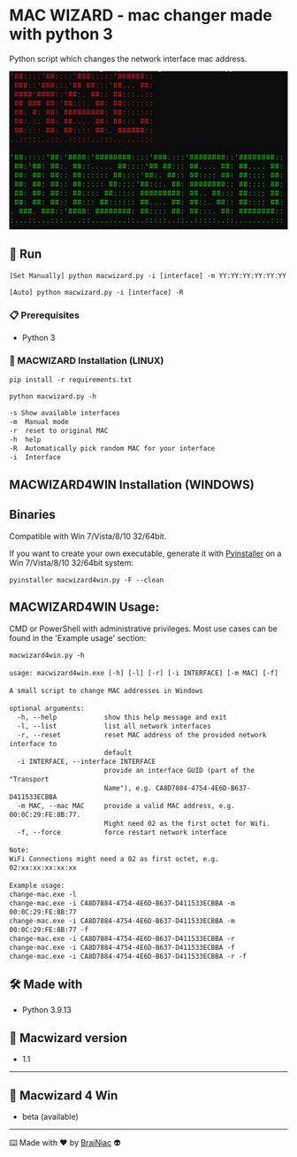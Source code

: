 # MAC WIZARD - mac changer made with python 3

Python script which changes the network interface mac address.

![alt text](https://github.com/babyboydaprince/macwizard/blob/main/img/logo.png?raw=true)

## 🚀 Run

```
[Set Manually] python macwizard.py -i [interface] -m YY:YY:YY:YY:YY:YY
```

```
[Auto] python macwizard.py -i [interface] -R
```

### 📋 Prerequisites

- Python 3


### 🔧  MACWIZARD Installation (LINUX)
```
pip install -r requirements.txt
```
```
python macwizard.py -h
```
```
-s Show available interfaces
-m  Manual mode
-r  reset to original MAC
-h  help
-R  Automatically pick random MAC for your interface
-i  Interface
```
## MACWIZARD4WIN Installation (WINDOWS)

## Binaries
Compatible with Win 7/Vista/8/10 32/64bit.

If you want to create your own executable, generate it with [Pyinstaller](https://www.pyinstaller.org/) on a Win 7/Vista/8/10 32/64bit system:
```
pyinstaller macwizard4win.py -F --clean
```

## MACWIZARD4WIN Usage:
CMD or PowerShell with administrative privileges. Most use cases can be found in the 'Example usage' section:
```
macwizard4win.py -h

usage: macwizard4win.exe [-h] [-l] [-r] [-i INTERFACE] [-m MAC] [-f]

A small script to change MAC addresses in Windows

optional arguments:
  -h, --help            show this help message and exit
  -l, --list            list all network interfaces
  -r, --reset           reset MAC address of the provided network interface to
                        default
  -i INTERFACE, --interface INTERFACE
                        provide an interface GUID (part of the "Transport
                        Name"), e.g. CA8D7884-4754-4E6D-B637-D411533ECBBA
  -m MAC, --mac MAC     provide a valid MAC address, e.g. 00:0C:29:FE:8B:77.
                        Might need 02 as the first octet for Wifi.
  -f, --force           force restart network interface

Note:
WiFi Connections might need a 02 as first octet, e.g. 02:xx:xx:xx:xx:xx

Example usage:
change-mac.exe -l
change-mac.exe -i CA8D7884-4754-4E6D-B637-D411533ECBBA -m 00:0C:29:FE:8B:77
change-mac.exe -i CA8D7884-4754-4E6D-B637-D411533ECBBA -m 00:0C:29:FE:8B:77 -f
change-mac.exe -i CA8D7884-4754-4E6D-B637-D411533ECBBA -r
change-mac.exe -i CA8D7884-4754-4E6D-B637-D411533ECBBA -f
change-mac.exe -i CA8D7884-4754-4E6D-B637-D411533ECBBA -r -f
```

## 🛠️ Made with

- Python 3.9.13


## 📌 Macwizard version

- 1.1

---

## 📌 Macwizard 4 Win

- beta (available)

---

⌨️ Made with ❤️ by [BraiNiac](https://github.com/babyboydaprince) 👽
